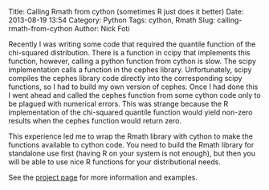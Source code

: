 Title: Calling Rmath from cython (sometimes R just does it better)
Date: 2013-08-19 13:54
Category: Python
Tags: cython, Rmath
Slug: calling-rmath-from-cython
Author: Nick Foti

Recently I was writing some code that required the quantile function of the
chi-squared distribution.  There is a function in ccipy that implements this
function, however, calling a python function from cython is slow.  The scipy
implementation calls a function in the cephes library.  Unfortunately, scipy
compiles the cephes library code directly into the corresponding scipy
functions, so I had to build my own version of cephes.  Once I had done this I
went ahead and called the cephes function from some cython code only to be
plagued with numerical errors.  This was strange because the R implementation
of the chi-squared quantile function would yield non-zero results when the
cephes function would return zero.

This experience led me to wrap the Rmath library with cython to make the
functions available to cython code.  You need to build the Rmath library for
standalone use first (having R on your system is not enough), but then you will
be able to use nice R functions for your distributional needs.

See the [project page](http://github.com/nfoti/cythonRMath) for more 
information and examples.
